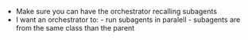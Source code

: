 

- Make sure you can have the orchestrator recalling subagents  
- I want an orchestrator to:
      - run subagents in paralell
      - subagents are from the same class than the parent